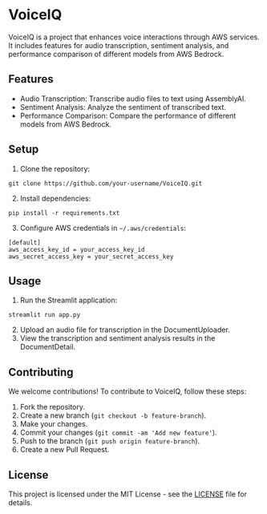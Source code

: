 <!DOCTYPE html>
<html lang="en">
<head>
<meta charset="UTF-8">
<meta name="viewport" content="width=device-width, initial-scale=1.0">
<title>VoiceIQ</title>
</head>
<body>

<h1>VoiceIQ</h1>

<p>VoiceIQ is a project that enhances voice interactions through AWS services. It includes features for audio transcription, sentiment analysis, and performance comparison of different models from AWS Bedrock.</p>

<h2>Features</h2>
<ul>
  <li>Audio Transcription: Transcribe audio files to text using AssemblyAI.</li>
  <li>Sentiment Analysis: Analyze the sentiment of transcribed text.</li>
  <li>Performance Comparison: Compare the performance of different models from AWS Bedrock.</li>
</ul>

<h2>Setup</h2>
<ol>
  <li>Clone the repository:</li>
</ol>

<pre><code>git clone https://github.com/your-username/VoiceIQ.git</code></pre>

<ol start="2">
  <li>Install dependencies:</li>
</ol>

<pre><code>pip install -r requirements.txt</code></pre>

<ol start="3">
  <li>Configure AWS credentials in <code>~/.aws/credentials</code>:</li>
</ol>

<pre><code>[default]
aws_access_key_id = your_access_key_id
aws_secret_access_key = your_secret_access_key
</code></pre>

<h2>Usage</h2>
<ol>
  <li>Run the Streamlit application:</li>
</ol>

<pre><code>streamlit run app.py</code></pre>

<ol start="2">
  <li>Upload an audio file for transcription in the DocumentUploader.</li>
  <li>View the transcription and sentiment analysis results in the DocumentDetail.</li>
</ol>

<h2>Contributing</h2>
<p>We welcome contributions! To contribute to VoiceIQ, follow these steps:</p>
<ol>
  <li>Fork the repository.</li>
  <li>Create a new branch (<code>git checkout -b feature-branch</code>).</li>
  <li>Make your changes.</li>
  <li>Commit your changes (<code>git commit -am 'Add new feature'</code>).</li>
  <li>Push to the branch (<code>git push origin feature-branch</code>).</li>
  <li>Create a new Pull Request.</li>
</ol>

<h2>License</h2>
<p>This project is licensed under the MIT License - see the <a href="LICENSE">LICENSE</a> file for details.</p>

</body>
</html>